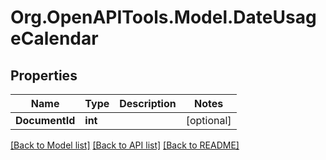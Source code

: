 
# Org.OpenAPITools.Model.DateUsageCalendar

## Properties

Name | Type | Description | Notes
------------ | ------------- | ------------- | -------------
**DocumentId** | **int** |  | [optional] 

[[Back to Model list]](../README.md#documentation-for-models)
[[Back to API list]](../README.md#documentation-for-api-endpoints)
[[Back to README]](../README.md)

